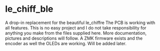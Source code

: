 # le_chiff_ble
A drop-in replacement for the beautiful le_chiffre
The PCB is working with all features. 
This is no easy project and I do not take responsibility for anything you make from the files supplied here. More documentation, pictures and descriptions will follow. 
A ZMK firmware exists and the encoder as well the OLEDs are working. Will be added later. 
